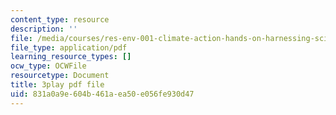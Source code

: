```yaml
---
content_type: resource
description: ''
file: /media/courses/res-env-001-climate-action-hands-on-harnessing-science-with-communities-to-cut-carbon-january-iap-2017/831a0a9e604b461aea50e056fe930d47_lsf0_6DAFOM.pdf
file_type: application/pdf
learning_resource_types: []
ocw_type: OCWFile
resourcetype: Document
title: 3play pdf file
uid: 831a0a9e-604b-461a-ea50-e056fe930d47
---
```

